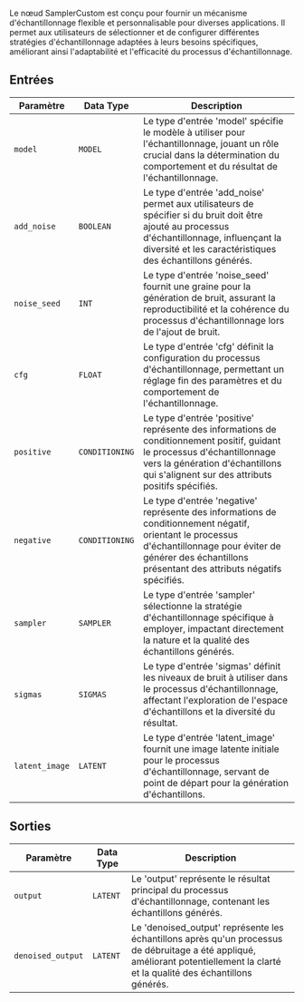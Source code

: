 
Le nœud SamplerCustom est conçu pour fournir un mécanisme d'échantillonnage flexible et personnalisable pour diverses applications. Il permet aux utilisateurs de sélectionner et de configurer différentes stratégies d'échantillonnage adaptées à leurs besoins spécifiques, améliorant ainsi l'adaptabilité et l'efficacité du processus d'échantillonnage.

## Entrées

| Paramètre | Data Type | Description |
|-----------|--------------|-------------|
| `model`   | `MODEL`      | Le type d'entrée 'model' spécifie le modèle à utiliser pour l'échantillonnage, jouant un rôle crucial dans la détermination du comportement et du résultat de l'échantillonnage. |
| `add_noise` | `BOOLEAN`    | Le type d'entrée 'add_noise' permet aux utilisateurs de spécifier si du bruit doit être ajouté au processus d'échantillonnage, influençant la diversité et les caractéristiques des échantillons générés. |
| `noise_seed` | `INT`        | Le type d'entrée 'noise_seed' fournit une graine pour la génération de bruit, assurant la reproductibilité et la cohérence du processus d'échantillonnage lors de l'ajout de bruit. |
| `cfg`     | `FLOAT`      | Le type d'entrée 'cfg' définit la configuration du processus d'échantillonnage, permettant un réglage fin des paramètres et du comportement de l'échantillonnage. |
| `positive` | `CONDITIONING` | Le type d'entrée 'positive' représente des informations de conditionnement positif, guidant le processus d'échantillonnage vers la génération d'échantillons qui s'alignent sur des attributs positifs spécifiés. |
| `negative` | `CONDITIONING` | Le type d'entrée 'negative' représente des informations de conditionnement négatif, orientant le processus d'échantillonnage pour éviter de générer des échantillons présentant des attributs négatifs spécifiés. |
| `sampler` | `SAMPLER`    | Le type d'entrée 'sampler' sélectionne la stratégie d'échantillonnage spécifique à employer, impactant directement la nature et la qualité des échantillons générés. |
| `sigmas`  | `SIGMAS`     | Le type d'entrée 'sigmas' définit les niveaux de bruit à utiliser dans le processus d'échantillonnage, affectant l'exploration de l'espace d'échantillons et la diversité du résultat. |
| `latent_image` | `LATENT` | Le type d'entrée 'latent_image' fournit une image latente initiale pour le processus d'échantillonnage, servant de point de départ pour la génération d'échantillons. |

## Sorties

| Paramètre | Data Type | Description |
|-----------|--------------|-------------|
| `output`  | `LATENT`     | Le 'output' représente le résultat principal du processus d'échantillonnage, contenant les échantillons générés. |
| `denoised_output` | `LATENT` | Le 'denoised_output' représente les échantillons après qu'un processus de débruitage a été appliqué, améliorant potentiellement la clarté et la qualité des échantillons générés. |
